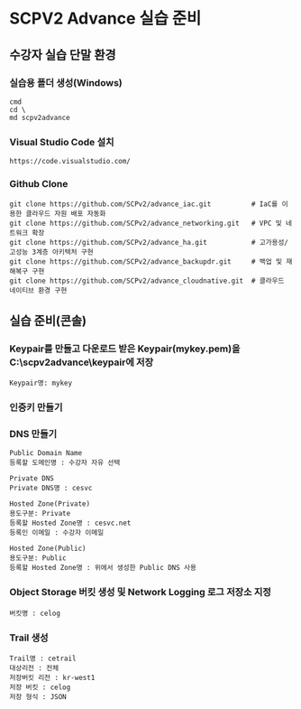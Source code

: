 # SCPV2 Advance 실습 준비

## 수강자 실습 단말 환경

### 실습용 폴더 생성(Windows)
```
cmd
cd \
md scpv2advance
```
### Visual Studio Code 설치
```
https://code.visualstudio.com/
```
### Github Clone
```
git clone https://github.com/SCPv2/advance_iac.git          # IaC를 이용한 클라우드 자원 배포 자동화
git clone https://github.com/SCPv2/advance_networking.git   # VPC 및 네트워크 확장
git clone https://github.com/SCPv2/advance_ha.git           # 고가용성/고성능 3계층 아키텍처 구현
git clone https://github.com/SCPv2/advance_backupdr.git     # 백업 및 재해복구 구현
git clone https://github.com/SCPv2/advance_cloudnative.git  # 클라우드 네이티브 환경 구현
```

## 실습 준비(콘솔)

### Keypair를 만들고 다운로드 받은 Keypair(mykey.pem)을 C:\scpv2advance\keypair에 저장

```
Keypair명: mykey
```

### 인증키 만들기


### DNS 만들기

```
Public Domain Name 
등록할 도메인명 : 수강자 자유 선택 

Private DNS
Private DNS명 : cesvc

Hosted Zone(Private)
용도구분: Private
등록할 Hosted Zone명 : cesvc.net
등록인 이메일 : 수강자 이메일

Hosted Zone(Public)
용도구분: Public
등록할 Hosted Zone명 : 위에서 생성한 Public DNS 사용
```

### Object Storage 버킷 생성 및 Network Logging 로그 저장소 지정
```
버킷명 : celog
```

### Trail 생성
```
Trail명 : cetrail
대상리전 : 전체
저장버킷 리전 : kr-west1
저장 버킷 : celog
저장 형식 : JSON
```
